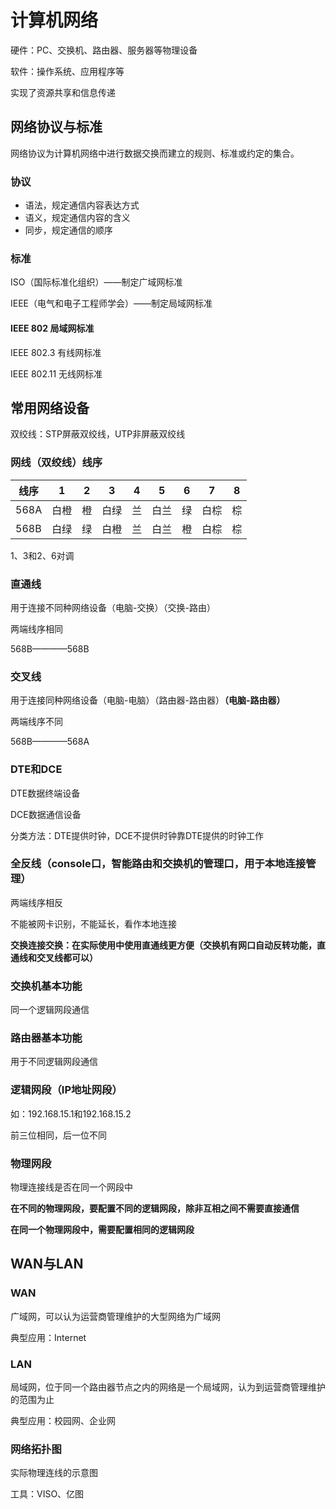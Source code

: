 #  计算机网络

硬件：PC、交换机、路由器、服务器等物理设备

软件：操作系统、应用程序等

实现了资源共享和信息传递

## 网络协议与标准

网络协议为计算机网络中进行数据交换而建立的规则、标准或约定的集合。

### 协议

*   语法，规定通信内容表达方式
*   语义，规定通信内容的含义
*   同步，规定通信的顺序

### 标准

ISO（国际标准化组织）——制定广域网标准

IEEE（电气和电子工程师学会）——制定局域网标准

#### IEEE 802 局域网标准

IEEE 802.3 有线网标准

IEEE 802.11 无线网标准

## 常用网络设备

双绞线：STP屏蔽双绞线，UTP非屏蔽双绞线

### 网线（双绞线）线序

| 线序 | 1    | 2    | 3    | 4    | 5    | 6    | 7    | 8    |
| ---- | ---- | ---- | ---- | ---- | ---- | ---- | ---- | ---- |
| 568A | 白橙 | 橙   | 白绿 | 兰   | 白兰 | 绿   | 白棕 | 棕   |
| 568B | 白绿 | 绿   | 白橙 | 兰   | 白兰 | 橙   | 白棕 | 棕   |

1、3和2、6对调

### 直通线

用于连接不同种网络设备（电脑-交换）（交换-路由）

两端线序相同

568B————568B

### 交叉线

用于连接同种网络设备（电脑-电脑）（路由器-路由器）**（电脑-路由器）**

两端线序不同

568B————568A

### DTE和DCE

DTE数据终端设备

DCE数据通信设备

分类方法：DTE提供时钟，DCE不提供时钟靠DTE提供的时钟工作

### 全反线（console口，智能路由和交换机的管理口，用于本地连接管理）

两端线序相反

不能被网卡识别，不能延长，看作本地连接

**交换连接交换：在实际使用中使用直通线更方便（交换机有网口自动反转功能，直通线和交叉线都可以）**

### 交换机基本功能

同一个逻辑网段通信

### 路由器基本功能

用于不同逻辑网段通信

### 逻辑网段（IP地址网段）

如：192.168.15.1和192.168.15.2

前三位相同，后一位不同

### 物理网段

物理连接线是否在同一个网段中

**在不同的物理网段，要配置不同的逻辑网段，除非互相之间不需要直接通信**

**在同一个物理网段中，需要配置相同的逻辑网段**

## WAN与LAN

### WAN

广域网，可以认为运营商管理维护的大型网络为广域网

典型应用：Internet

### LAN

局域网，位于同一个路由器节点之内的网络是一个局域网，认为到运营商管理维护的范围为止

典型应用：校园网、企业网

### 网络拓扑图

实际物理连线的示意图

工具：VISO、亿图